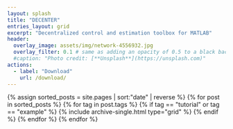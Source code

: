 ```yaml
---
layout: splash
title: "DECENTER"
entries_layout: grid
excerpt: "Decentralized control and estimation toolbox for MATLAB"
header:
  overlay_image: assets/img/network-4556932.jpg
  overlay_filter: 0.1 # same as adding an opacity of 0.5 to a black background
  #caption: "Photo credit: [**Unsplash**](https://unsplash.com)"
actions:
  - label: "Download"
    url: /download/
---
```


<div class="grid__wrapper">
{% assign sorted_posts = site.pages | sort:"date" | reverse %}
{% for post in sorted_posts %}
{% for tag in post.tags %}
  {% if tag == "tutorial" or tag == "example"  %}
    {% include archive-single.html type="grid" %}
    {% endif %}
{% endfor %}
{% endfor %}
</div>
